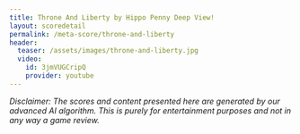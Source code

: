 ```yaml
---
title: Throne And Liberty by Hippo Penny Deep View!
layout: scoredetail
permalink: /meta-score/throne-and-liberty
header:
  teaser: /assets/images/throne-and-liberty.jpg
  video:
    id: 3jmVUGCripQ
    provider: youtube
---
```

*Disclaimer: The scores and content presented here are generated by our advanced AI algorithm. This is purely for entertainment purposes and not in any way a game review.*
